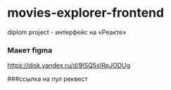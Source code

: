 # movies-explorer-frontend

diplom project - интерфейс на «Реакте»

### Макет figma

https://disk.yandex.ru/d/9lSQ5xIRpJODUg

###ссылка на пул реквест
